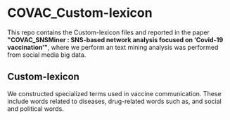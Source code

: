 # COVAC_Custom-lexicon

This repo contains the Custom-lexicon files and reported in the paper **"COVAC_SNSMiner : SNS-based network analysis focused on ‘Covid-19 vaccination’"**, where we perform an text mining analysis was performed from social media big data.

## Custom-lexicon

We constructed specialized terms used in vaccine communication. These include words related to diseases, drug-related words such as, and social and political words.
